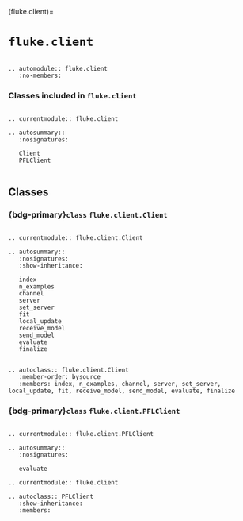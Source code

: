 (fluke.client)=

# ``fluke.client``

```{eval-rst}

.. automodule:: fluke.client
   :no-members:

```

<h3>

Classes included in ``fluke.client``

</h3>

```{eval-rst}

.. currentmodule:: fluke.client

.. autosummary::
   :nosignatures:

   Client
   PFLClient
   
```

## Classes

<h3>

{bdg-primary}`class` ``fluke.client.Client``

</h3>


```{eval-rst}

.. currentmodule:: fluke.client.Client

.. autosummary:: 
   :nosignatures:
   :show-inheritance:

   index
   n_examples
   channel
   server
   set_server
   fit
   local_update
   receive_model
   send_model
   evaluate
   finalize

```

```{eval-rst}

.. autoclass:: fluke.client.Client
   :member-order: bysource
   :members: index, n_examples, channel, server, set_server, local_update, fit, receive_model, send_model, evaluate, finalize

```

<h3>

{bdg-primary}`class` ``fluke.client.PFLClient``

</h3>


```{eval-rst}

.. currentmodule:: fluke.client.PFLClient

.. autosummary:: 
   :nosignatures:

   evaluate

.. currentmodule:: fluke.client

.. autoclass:: PFLClient
   :show-inheritance:
   :members:

```